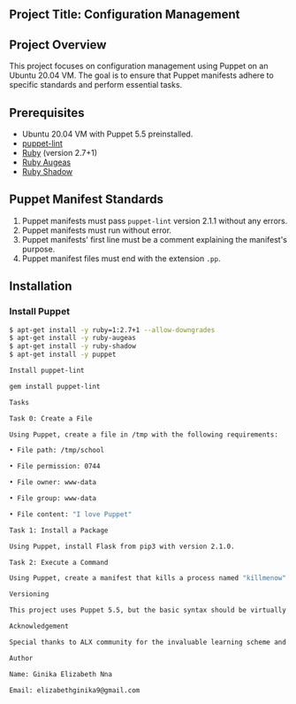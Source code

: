 ## Project Title: Configuration Management

## Project Overview

This project focuses on configuration management using Puppet on an Ubuntu 20.04 VM. The goal is to ensure that Puppet manifests adhere to specific standards and perform essential tasks.

## Prerequisites 

- Ubuntu 20.04 VM with Puppet 5.5 preinstalled.
- [puppet-lint](https://puppet.com/docs/puppet/latest/puppet_lint.html)
- [Ruby](https://www.ruby-lang.org/en/) (version 2.7+1)
- [Ruby Augeas](https://rubygems.org/gems/ruby-augeas)
- [Ruby Shadow](https://rubygems.org/gems/ruby-shadow) 

## Puppet Manifest Standards 

1. Puppet manifests must pass `puppet-lint` version 2.1.1 without any errors.
2. Puppet manifests must run without error.
3. Puppet manifests' first line must be a comment explaining the manifest's purpose.
4. Puppet manifest files must end with the extension `.pp`. 

## Installation 

### Install Puppet 

```bash
$ apt-get install -y ruby=1:2.7+1 --allow-downgrades
$ apt-get install -y ruby-augeas
$ apt-get install -y ruby-shadow
$ apt-get install -y puppet 

Install puppet-lint 

gem install puppet-lint 

Tasks 

Task 0: Create a File 

Using Puppet, create a file in /tmp with the following requirements: 

• File path: /tmp/school 

• File permission: 0744 

• File owner: www-data 

• File group: www-data 

• File content: "I love Puppet" 

Task 1: Install a Package 

Using Puppet, install Flask from pip3 with version 2.1.0. 

Task 2: Execute a Command 

Using Puppet, create a manifest that kills a process named "killmenow" using the exec Puppet resource and pkill. 

Versioning 

This project uses Puppet 5.5, but the basic syntax should be virtually identical in newer versions of Puppet.

Acknowledgement

Special thanks to ALX community for the invaluable learning scheme and perfect technical support during this career journey. 

Author

Name: Ginika Elizabeth Nna

Email: elizabethginika9@gmail.com
